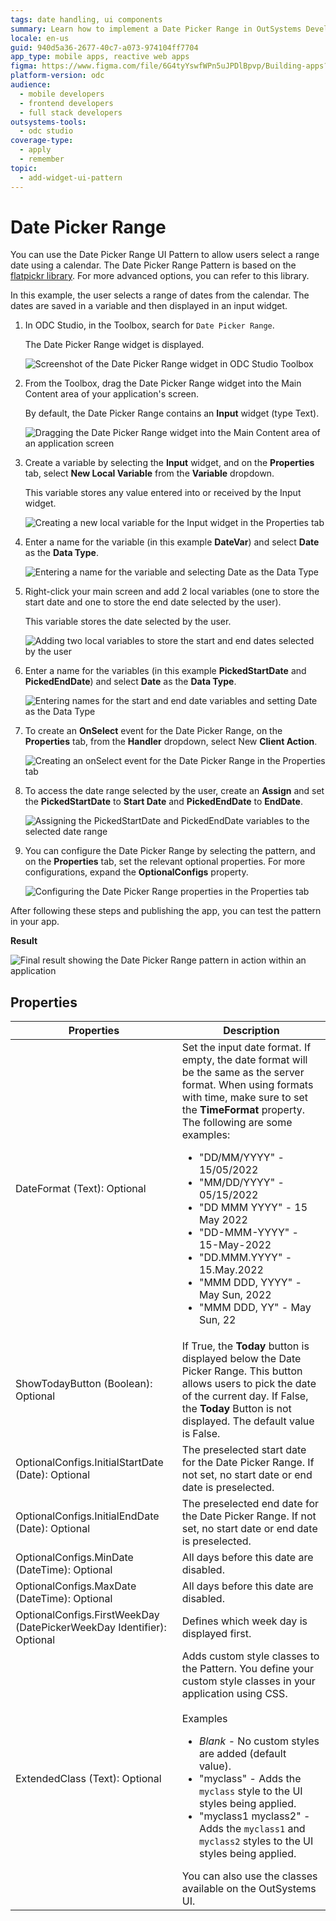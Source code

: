 ```yaml
---
tags: date handling, ui components
summary: Learn how to implement a Date Picker Range in OutSystems Developer Cloud (ODC) using the flatpickr library for selecting date ranges.
locale: en-us
guid: 940d5a36-2677-40c7-a073-974104ff7704
app_type: mobile apps, reactive web apps
figma: https://www.figma.com/file/6G4tyYswfWPn5uJPDlBpvp/Building-apps?type=design&node-id=3203%3A14106&t=ZwHw8hXeFhwYsO5V-1
platform-version: odc
audience:
  - mobile developers
  - frontend developers
  - full stack developers
outsystems-tools:
  - odc studio
coverage-type:
  - apply
  - remember
topic:
  - add-widget-ui-pattern
---
```


# Date Picker Range

You can use the Date Picker Range UI Pattern to allow users select a range date using a calendar. The Date Picker Range Pattern is based on the [flatpickr library](https://flatpickr.js.org/). For more advanced options, you can refer to this library.

In this example, the user selects a range of dates from the calendar. The dates are saved in a variable and then displayed in an input widget.

1. In ODC Studio, in the Toolbox, search for `Date Picker Range`.

    The Date Picker Range widget is displayed.

    ![Screenshot of the Date Picker Range widget in ODC Studio Toolbox](images/datepickerrange-widget-ss.png "Date Picker Range Widget")

1. From the Toolbox, drag the Date Picker Range widget into the Main Content area of your application's screen.

    By default, the Date Picker Range contains an **Input** widget (type Text).

    ![Dragging the Date Picker Range widget into the Main Content area of an application screen](images/datepickerrange-drag-ss.png "Dragging Date Picker Range Widget")

1. Create a variable by selecting the **Input** widget, and on the **Properties** tab, select **New Local Variable** from the **Variable** dropdown.

    This variable stores any value entered into or received by the Input widget.

    ![Creating a new local variable for the Input widget in the Properties tab](images/datepickerrange-inputvar-ss.png "Creating a New Variable")

1. Enter a name for the variable (in this example **DateVar**) and select **Date** as the **Data Type**.

    ![Entering a name for the variable and selecting Date as the Data Type](images/datepickerrange-datevar-ss.png "Naming the Variable and Setting Data Type")

1. Right-click your main screen and add 2 local variables (one to store the start date and one to store the end date selected by the user).

    This variable stores the date selected by the user.

    ![Adding two local variables to store the start and end dates selected by the user](images/datepickerrange-addvar-ss.png "Adding Local Variables")

1. Enter a name for the variables (in this example **PickedStartDate** and **PickedEndDate**) and select **Date** as the **Data Type**.

    ![Entering names for the start and end date variables and setting Date as the Data Type](images/datepickerrange-pickedstart-pickedend-ss.png "Naming Start and End Date Variables")
   

1. To create an **OnSelect** event for the Date Picker Range, on the **Properties** tab, from the **Handler** dropdown, select New **Client Action**.

    ![Creating an onSelect event for the Date Picker Range in the Properties tab](images/datepickerrange-handler-ss.png "Creating onSelect Event")

1. To access the date range selected by the user, create an **Assign** and set the **PickedStartDate** to **Start Date** and **PickedEndDate** to **EndDate**.

    ![Assigning the PickedStartDate and PickedEndDate variables to the selected date range](images/datepickerrange-assign-ss.png "Assigning Variable Values")

1. You can configure the Date Picker Range by selecting the pattern, and on the **Properties** tab, set the relevant optional properties. For more configurations, expand the **OptionalConfigs** property.

    ![Configuring the Date Picker Range properties in the Properties tab](images/datepickerrange-properties-ss.png "Setting Properties for Date Picker widget Range")

After following these steps and publishing the app, you can test the pattern in your app.

**Result**

![Final result showing the Date Picker Range pattern in action within an application](images/datepickerrange-result.png "Date Picker pattern Range Result")

## Properties

| Properties                                                            | Description                                                                                                                                                                                                                                                                                                                                                                                                                                                                                                                                                                                                                           |
|-----------------------------------------------------------------------|---------------------------------------------------------------------------------------------------------------------------------------------------------------------------------------------------------------------------------------------------------------------------------------------------------------------------------------------------------------------------------------------------------------------------------------------------------------------------------------------------------------------------------------------------------------------------------------------------------------------------------------|
| DateFormat (Text): Optional                                           | Set the input date format. If empty, the date format will be the same as the server format. When using formats with time, make sure to set the **TimeFormat** property. The following are some examples:<ul><li>"DD/MM/YYYY" - 15/05/2022 </li> <li>"MM/DD/YYYY" - 05/15/2022</li><li>"DD MMM YYYY" - 15 May 2022</li><li>"DD-MMM-YYYY" - 15-May-2022</li><li>"DD.MMM.YYYY" - 15.May.2022</li><li>"MMM DDD, YYYY" - May Sun, 2022</li><li>"MMM DDD, YY" - May Sun, 22</li></ul>                                                                                                                                                       |
| ShowTodayButton (Boolean): Optional                                   | If True, the **Today** button is displayed below the Date Picker Range.  This button allows users to pick the date of the current day. If False, the **Today** Button is not displayed. The default value is False.                                                                                                                                                                                                                                                                                                                                                                                                                   |
| OptionalConfigs.InitialStartDate (Date): Optional                     | The preselected start date for the Date Picker Range. If not set, no start date or end date is preselected.                                                                                                                                                                                                                                                                                                                                                                                                                                                                                                                           |
| OptionalConfigs.InitialEndDate (Date): Optional                       | The preselected end date for the Date Picker Range. If not set, no start date or end date is preselected.                                                                                                                                                                                                                                                                                                                                                                                                                                                                                                                             |
| OptionalConfigs.MinDate (DateTime): Optional                          | All days before this date are disabled.                                                                                                                                                                                                                                                                                                                                                                                                                                                                                                                                                                                               |
| OptionalConfigs.MaxDate (DateTime): Optional                          | All days before this date are disabled.                                                                                                                                                                                                                                                                                                                                                                                                                                                                                                                                                                                               |
| OptionalConfigs.FirstWeekDay (DatePickerWeekDay Identifier): Optional | Defines which week day is displayed first.                                                                                                                                                                                                                                                                                                                                                                                                                                                                                                                                                                                            |
| ExtendedClass (Text): Optional                                        | Adds custom style classes to the Pattern. You define your custom style classes in your application using CSS. <br/><br/>Examples <ul><li>_Blank_ - No custom styles are added (default value).</li><li>"myclass" - Adds the ``myclass`` style to the UI styles being applied.</li><li>"myclass1 myclass2" - Adds the ``myclass1`` and ``myclass2`` styles to the UI styles being applied.</li></ul>You can also use the classes available on the OutSystems UI. |

